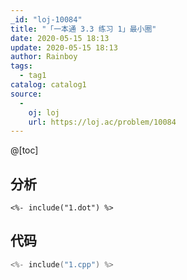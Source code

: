 ```yaml
---
_id: "loj-10084"
title: "「一本通 3.3 练习 1」最小圈"
date: 2020-05-15 18:13
update: 2020-05-15 18:13
author: Rainboy
tags:
  - tag1
catalog: catalog1
source: 
  - 
    oj: loj
    url: https://loj.ac/problem/10084
---
```



@[toc]
## 分析

```viz-dot
<%- include("1.dot") %>
```

## 代码

```c
<%- include("1.cpp") %>
```
